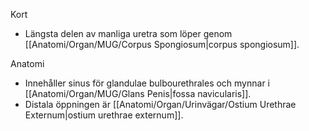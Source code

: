Kort
- Längsta delen av manliga uretra som löper genom [[Anatomi/Organ/MUG/Corpus Spongiosum|corpus spongiosum]].

Anatomi
- Innehåller sinus för glandulae bulbourethrales och mynnar i [[Anatomi/Organ/MUG/Glans Penis|fossa navicularis]].
- Distala öppningen är [[Anatomi/Organ/Urinvägar/Ostium Urethrae Externum|ostium urethrae externum]].
